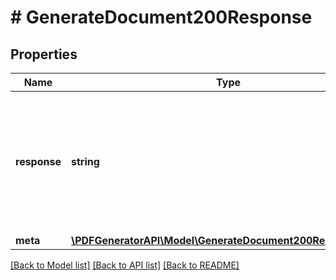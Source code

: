 # # GenerateDocument200Response

## Properties

Name | Type | Description | Notes
------------ | ------------- | ------------- | -------------
**response** | **string** | Base64 encoded document if the output&#x3D;base64 is used or URL to the document when the output&#x3D;url is used. | [optional]
**meta** | [**\PDFGeneratorAPI\Model\GenerateDocument200ResponseMeta**](GenerateDocument200ResponseMeta.md) |  | [optional]

[[Back to Model list]](../../README.md#models) [[Back to API list]](../../README.md#endpoints) [[Back to README]](../../README.md)
